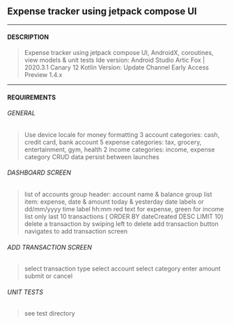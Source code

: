 ## Expense tracker using jetpack compose UI
___

#### DESCRIPTION
> Expense tracker using jetpack compose UI, AndroidX, coroutines, view models & unit tests
> Ide version: Android Studio Artic Fox | 2020.3.1 Canary 12
> Kotlin Version: Update Channel Early Access Preview 1.4.x
___

#### REQUIREMENTS

###### GENERAL
> Use device locale for money formatting
> 3 account categories: cash, credit card, bank account 
> 5 expense categories: tax, grocery, entertainment, gym, health
> 2 income categories: income, expense
> category CRUD 
> data persist between launches

###### DASHBOARD SCREEN
> list of accounts
> group header: account name & balance 
> group list item: expense, date & amount
> today & yesterday date labels or dd/mm/yyyy
> time label hh:mm
> red text for expense, green for income
> list only last 10 transactions ( ORDER BY dateCreated DESC LIMIT 10)
> delete a transaction by swiping left to delete
> add transaction button navigates to add transaction screen

###### ADD TRANSACTION SCREEN
> select transaction type
> select account
> select category
> enter amount
> submit or cancel


###### UNIT TESTS
> see test directory